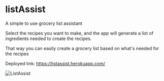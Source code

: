 # listAssist

A simple to use grocery list assistant

Select the recipes you want to make, and the app will generate a list of ingredients needed to create the recipes.

That way you can easily create a grocery list based on what's needed for the recipes

Deployed link:  https://listassist.herokuapp.com/

![ListAssist](https://jameslrobbins.github.io/Updated-Portfolio/images/listAssist.png)
